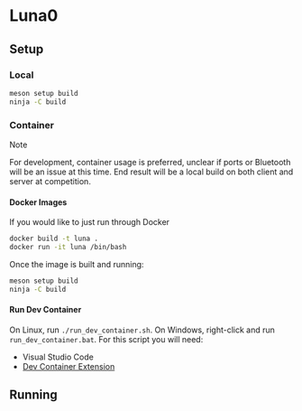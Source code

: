 # Luna0

## Setup

### Local

```bash
meson setup build
ninja -C build
```

### Container

> [!NOTE]
> For development, container usage is preferred, unclear if ports or Bluetooth will be an issue at this time.
> End result will be a local build on both client and server at competition.

#### Docker Images

If you would like to just run through Docker

```bash
docker build -t luna .
docker run -it luna /bin/bash
```

Once the image is built and running:

```bash
meson setup build
ninja -C build
```

#### Run Dev Container

On Linux, run `./run_dev_container.sh`. On Windows, right-click and run `run_dev_container.bat`. For this script you will need:

- Visual Studio Code
- [Dev Container Extension](https://marketplace.visualstudio.com/items?itemName=ms-vscode-remote.remote-containers)

## Running

<!-- TODO: idek bruh u got this tho -->
